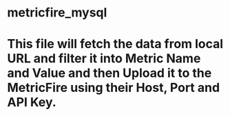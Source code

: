 # metricfire_mysql
# This file will fetch the data from local URL and filter it into Metric Name and Value and then Upload it to the MetricFire using their Host, Port and API Key.
